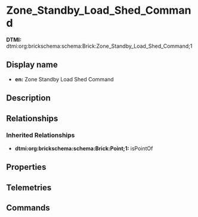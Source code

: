 # Zone_Standby_Load_Shed_Command
**DTMI:** dtmi:org:brickschema:schema:Brick:Zone_Standby_Load_Shed_Command;1
## Display name
- **en:** Zone Standby Load Shed Command
## Description
## Relationships
### Inherited Relationships
* **dtmi:org:brickschema:schema:Brick:Point;1:** isPointOf
## Properties
## Telemetries
## Commands
